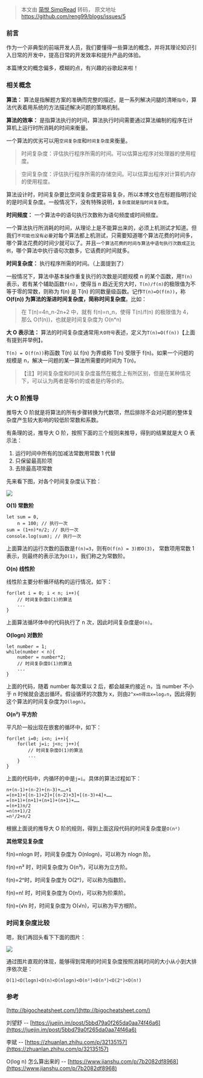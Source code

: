 > 本文由 [简悦 SimpRead](http://ksria.com/simpread/) 转码， 原文地址 https://github.com/reng99/blogs/issues/5

### 前言

作为一个非典型的前端开发人员，我们要懂得一些算法的概念，并将其理论知识引入日常的开发中，提高日常的开发效率和提升产品的体验。

本篇博文的概念偏多，模糊的点，有兴趣的谷歌起来啦！

### 相关概念

**算法：** 算法是指解题方案的准确而完整的描述，是一系列解决问腿的清晰`指令`，算法代表着用系统的方法描述解决问题的策略机制。

**算法的效率：** 是指算法执行的时间，算法执行时间需要通过算法编制的程序在计算机上运行时所消耗的时间来衡量。

一个算法的优劣可以用`空间复杂度`和`时间复杂度`来衡量。

> 时间复杂度：评估执行程序所需的时间。可以估算出程序对处理器的使用程度。

> 空间复杂度：评估执行程序所需的存储空间。可以估算出程序对计算机内存的使用程度。

算法设计时，时间复杂要比空间复杂度更容易复杂，所以本博文也在标题指明讨论的是时间复杂度。一般情况下，没有特殊说明，`复杂度就是指时间复杂度`。

**时间频度：** 一个算法中的语句执行次数称为语句频度或时间频度。

一个算法执行所消耗的时间，从理论上是不能算出来的，必须上机测试才知道。但我们`不可能也没有必要`对每个算法都上机测试，只需要知道哪个算法花费的时间多，哪个算法花费的时间少就可以了。并且`一个算法花费的时间与算法中语句执行次数成正比例`，哪个算法中执行语句次数多，它话费的时间就多。

**时间复杂度：** 执行程序所需的时间。（上面提到了）

一般情况下，算法中基本操作重复执行的次数是问题规模 n 的某个函数，用`T(n)`表示，若有某个辅助函数`f(n)`，使得当 n 趋近无穷大时，`T(n)/f(n)`的极限值为不等于零的常数，则称为 f(n) 是 T(n) 的同数量级函数。记作`T(n)=O(f(n))`，称 **O(f(n)) **为算法的渐进时间复杂度，简称**时间复杂度**。比如：

> 在 T(n)=4n_n-2n+2 中，就有 f(n)=n_n，使得 T(n)/f(n) 的极限值为 4，那么 O(f(n))，也就是时间复杂度为 O(n*n)

**大 O 表示法：** 算法的时间复杂度通常用`大O符号`表述，定义为`T(n)=O(f(n))`【上面有提到并举例】。

`T(n) = O(f(n))`称函数 T(n) 以 f(n) 为界或称 T(n) 受限于 f(n)。如果一个问题的规模是 n，解决一问题的某一算法所需要的时间为 T(n)。

> 【注】时间复杂度和时间复杂度虽然在概念上有所区别，但是在某种情况下，可以认为两者是等价的或者是约等价的。

### 大 O 阶推导

推导大 O 阶就是将算法的所有步骤转换为代数项，然后排除不会对问题的整体复杂度产生较大影响的较低阶常数和系数。

有条理的说，推导大 O 阶，按照下面的三个规则来推导，得到的结果就是大 O 表示法：

1.  运行时间中所有的加减法常数用常数 1 代替
2.  只保留最高阶项
3.  去除最高项常数

先来看下图，对各个时间复杂度认下脸：

[![](https://user-images.githubusercontent.com/22773901/50737890-c7a49080-1208-11e9-84e1-95d456d7ce14.png)](https://user-images.githubusercontent.com/22773901/50737890-c7a49080-1208-11e9-84e1-95d456d7ce14.png)

**O(1) 常数阶**

```
let sum = 0,
    n = 100; // 执行一次
sum = (1+n)*n/2; // 执行一次
console.log(sum); // 执行一次 

```

上面算法的运行次数的函数是`f(n)=3`，则有`O(f(n) = 3)即O(3)`， 常数项用常数 1 表示，则最终的表示法为`O(1)`，我们称之为常数阶。

**O(n) 线性阶**

线性阶主要分析循环结构的运行情况，如下：

```
for(let i = 0; i < n; i++){
    // 时间复杂度O(1)的算法
    ...
}

```

上面算法循环体中的代码执行了 n 次，因此时间复杂度是`O(n)`。

**O(logn) 对数阶**

```
let number = 1;
while(number < n){
    number = number*2;
    // 时间复杂度O(1)的算法
    ...
}

```

上面的代码，随着 number 每次乘以 2 后，都会越来约接近 n，当 number 不小于 n 时候就会退出循环。假设循环的次数为 x，则由`2^x=n得出x=log₂n`，因此得到这个算法的时间复杂度为`O(logn)`。

**O(n²) 平方阶**

平凡阶一般出现在嵌套的循环中，如下：

```
for(let i=0; i<n; i++){
    for(let j=i; j<n; j++){
        // 时间复杂度O(1)的算法
        ...
    }
}

```

上面的代码中，内循环的中是`j=i`。具体的算法过程如下：

```
n+(n-1)+(n-2)+(n-3)+……+1
=(n+1)+[(n-1)+2]+[(n-2)+3]+[(n-3)+4]+……
=(n+1)+(n+1)+(n+1)+(n+1)+……
=(n+1)n/2
=n(n+1)/2
=n²/2+n/2

```

根据上面说的推导大 O 阶的规则，得到上面这段代码的时间复杂度是`O(n²)`

**其他常见复杂度**

f(n)=nlogn 时，时间复杂度为 O(nlogn)，可以称为 nlogn 阶。

f(n)=n³ 时，时间复杂度为 O(n³)，可以称为立方阶。

f(n)=2ⁿ时，时间复杂度为 O(2ⁿ)，可以称为指数阶。

f(n)=n! 时，时间复杂度为 O(n!)，可以称为阶乘阶。

f(n)=(√n 时，时间复杂度为 O(√n)，可以称为平方根阶。

### 时间复杂度比较

嗯，我们再回头看下下面的图片：

[![](https://user-images.githubusercontent.com/22773901/50737890-c7a49080-1208-11e9-84e1-95d456d7ce14.png)](https://user-images.githubusercontent.com/22773901/50737890-c7a49080-1208-11e9-84e1-95d456d7ce14.png)

通过图片直观的体现，能够得到常用的时间复杂度按照消耗时间的大小从小到大排序依次是：

`O(1)<O(logn)<O(n)<O(nlogn)<O(n²)<O(n³)<O(2ⁿ)<O(n!)`

### 参考

[http://bigocheatsheet.com/](http://bigocheatsheet.com/)

刘望舒 -- [https://juejin.im/post/5bbd79a0f265da0aa74f46a6](https://juejin.im/post/5bbd79a0f265da0aa74f46a6)

李斌 -- [https://zhuanlan.zhihu.com/p/32135157](https://zhuanlan.zhihu.com/p/32135157)

O(log n) 怎么算出来的 -- [https://www.jianshu.com/p/7b2082df8968](https://www.jianshu.com/p/7b2082df8968)